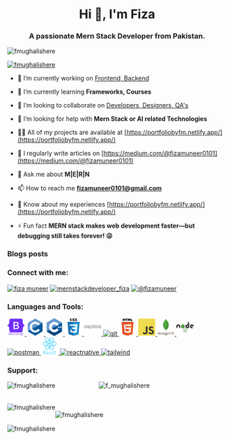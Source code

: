 <h1 align="center">Hi 👋, I'm Fiza</h1>
<h3 align="center">A passionate Mern Stack Developer from Pakistan.</h3>

<p align="left"> <img src="https://komarev.com/ghpvc/?username=fmughalishere&label=Profile%20views&color=0e75b6&style=flat" alt="fmughalishere" /> </p>

<p align="left"> <a href="https://github.com/ryo-ma/github-profile-trophy"><img src="https://github-profile-trophy.vercel.app/?username=fmughalishere" alt="fmughalishere" /></a> </p>

- 🔭 I’m currently working on [Frontend, Backend](https://app.netlify.com/teams/fizamughal/sites)

- 🌱 I’m currently learning **Frameworks, Courses**

- 👯 I’m looking to collaborate on [Developers, Designers, QA's](https://www.linkedin.com/in/fiza-muneer-aa054a316/)

- 🤝 I’m looking for help with **Mern Stack or AI related Technologies**

- 👨‍💻 All of my projects are available at [https://portfoliobyfm.netlify.app/](https://portfoliobyfm.netlify.app/)

- 📝 I regularly write articles on [https://medium.com/@fizamuneer0101](https://medium.com/@fizamuneer0101)

- 💬 Ask me about **M|E|R|N**

- 📫 How to reach me **fizamuneer0101@gmail.com**

- 📄 Know about my experiences [https://portfoliobyfm.netlify.app/](https://portfoliobyfm.netlify.app/)

- ⚡ Fun fact **MERN stack makes web development faster—but debugging still takes forever! 😜**

### Blogs posts
<!-- BLOG-POST-LIST:START -->
<!-- BLOG-POST-LIST:END -->

<h3 align="left">Connect with me:</h3>
<p align="left">
<a href="https://linkedin.com/in/fiza muneer" target="blank"><img align="center" src="https://raw.githubusercontent.com/rahuldkjain/github-profile-readme-generator/master/src/images/icons/Social/linked-in-alt.svg" alt="fiza muneer" height="30" width="40" /></a>
<a href="https://instagram.com/mernstackdeveloper_fiza" target="blank"><img align="center" src="https://raw.githubusercontent.com/rahuldkjain/github-profile-readme-generator/master/src/images/icons/Social/instagram.svg" alt="mernstackdeveloper_fiza" height="30" width="40" /></a>
<a href="https://medium.com/@fizamuneer" target="blank"><img align="center" src="https://raw.githubusercontent.com/rahuldkjain/github-profile-readme-generator/master/src/images/icons/Social/medium.svg" alt="@fizamuneer" height="30" width="40" /></a>
</p>

<h3 align="left">Languages and Tools:</h3>
<p align="left"> <a href="https://getbootstrap.com" target="_blank" rel="noreferrer"> <img src="https://raw.githubusercontent.com/devicons/devicon/master/icons/bootstrap/bootstrap-plain-wordmark.svg" alt="bootstrap" width="40" height="40"/> </a> <a href="https://www.cprogramming.com/" target="_blank" rel="noreferrer"> <img src="https://raw.githubusercontent.com/devicons/devicon/master/icons/c/c-original.svg" alt="c" width="40" height="40"/> </a> <a href="https://www.w3schools.com/cpp/" target="_blank" rel="noreferrer"> <img src="https://raw.githubusercontent.com/devicons/devicon/master/icons/cplusplus/cplusplus-original.svg" alt="cplusplus" width="40" height="40"/> </a> <a href="https://www.w3schools.com/css/" target="_blank" rel="noreferrer"> <img src="https://raw.githubusercontent.com/devicons/devicon/master/icons/css3/css3-original-wordmark.svg" alt="css3" width="40" height="40"/> </a> <a href="https://expressjs.com" target="_blank" rel="noreferrer"> <img src="https://raw.githubusercontent.com/devicons/devicon/master/icons/express/express-original-wordmark.svg" alt="express" width="40" height="40"/> </a> <a href="https://git-scm.com/" target="_blank" rel="noreferrer"> <img src="https://www.vectorlogo.zone/logos/git-scm/git-scm-icon.svg" alt="git" width="40" height="40"/> </a> <a href="https://www.w3.org/html/" target="_blank" rel="noreferrer"> <img src="https://raw.githubusercontent.com/devicons/devicon/master/icons/html5/html5-original-wordmark.svg" alt="html5" width="40" height="40"/> </a> <a href="https://developer.mozilla.org/en-US/docs/Web/JavaScript" target="_blank" rel="noreferrer"> <img src="https://raw.githubusercontent.com/devicons/devicon/master/icons/javascript/javascript-original.svg" alt="javascript" width="40" height="40"/> </a> <a href="https://www.mongodb.com/" target="_blank" rel="noreferrer"> <img src="https://raw.githubusercontent.com/devicons/devicon/master/icons/mongodb/mongodb-original-wordmark.svg" alt="mongodb" width="40" height="40"/> </a> <a href="https://nodejs.org" target="_blank" rel="noreferrer"> <img src="https://raw.githubusercontent.com/devicons/devicon/master/icons/nodejs/nodejs-original-wordmark.svg" alt="nodejs" width="40" height="40"/> </a> <a href="https://postman.com" target="_blank" rel="noreferrer"> <img src="https://www.vectorlogo.zone/logos/getpostman/getpostman-icon.svg" alt="postman" width="40" height="40"/> </a> <a href="https://reactjs.org/" target="_blank" rel="noreferrer"> <img src="https://raw.githubusercontent.com/devicons/devicon/master/icons/react/react-original-wordmark.svg" alt="react" width="40" height="40"/> </a> <a href="https://reactnative.dev/" target="_blank" rel="noreferrer"> <img src="https://reactnative.dev/img/header_logo.svg" alt="reactnative" width="40" height="40"/> </a> <a href="https://tailwindcss.com/" target="_blank" rel="noreferrer"> <img src="https://www.vectorlogo.zone/logos/tailwindcss/tailwindcss-icon.svg" alt="tailwind" width="40" height="40"/> </a> </p>

<h3 align="left">Support:</h3>
<p><a href="https://www.buymeacoffee.com/fmughalishere"> <img align="left" src="https://cdn.buymeacoffee.com/buttons/v2/default-yellow.png" height="50" width="210" alt="fmughalishere" /></a><a href="https://ko-fi.com/f_mughalishere"> <img align="left" src="https://cdn.ko-fi.com/cdn/kofi3.png?v=3" height="50" width="210" alt="f_mughalishere" /></a></p><br><br>

<p><img align="left" src="https://github-readme-stats.vercel.app/api/top-langs?username=fmughalishere&show_icons=true&locale=en&layout=compact" alt="fmughalishere" /></p>

<p>&nbsp;<img align="center" src="https://github-readme-stats.vercel.app/api?username=fmughalishere&show_icons=true&locale=en" alt="fmughalishere" /></p>

<p><img align="center" src="https://github-readme-streak-stats.herokuapp.com/?user=fmughalishere&" alt="fmughalishere" /></p>
